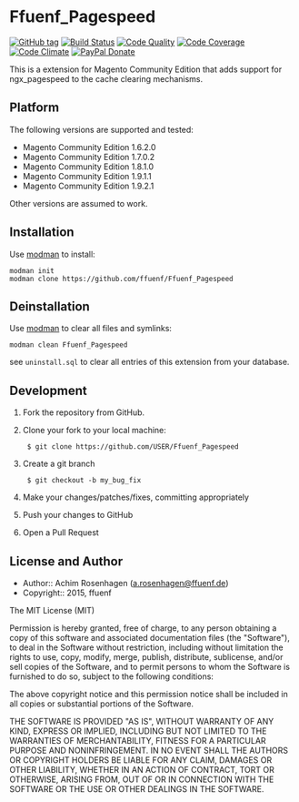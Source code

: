 Ffuenf_Pagespeed
================
[![GitHub tag](https://img.shields.io/github/tag/ffuenf/Ffuenf_Pagespeed.svg)][tag]
[![Build Status](https://img.shields.io/travis/ffuenf/Ffuenf_Pagespeed.svg)][travis]
[![Code Quality](https://scrutinizer-ci.com/g/ffuenf/Ffuenf_Pagespeed/badges/quality-score.png)][code_quality]
[![Code Coverage](https://scrutinizer-ci.com/g/ffuenf/Ffuenf_Pagespeed/badges/coverage.png)][code_coverage]
[![Code Climate](https://codeclimate.com/github/ffuenf/Ffuenf_Pagespeed/badges/gpa.svg)][codeclimate_gpa]
[![PayPal Donate](https://img.shields.io/badge/paypal-donate-blue.svg)][paypal_donate]

[tag]: https://github.com/ffuenf/Ffuenf_Pagespeed
[travis]: https://travis-ci.org/ffuenf/Ffuenf_Pagespeed
[code_quality]: https://scrutinizer-ci.com/g/ffuenf/Ffuenf_Pagespeed
[code_coverage]: https://scrutinizer-ci.com/g/ffuenf/Ffuenf_Pagespeed
[codeclimate_gpa]: https://codeclimate.com/github/ffuenf/Ffuenf_Pagespeed
[paypal_donate]: https://www.paypal.com/cgi-bin/webscr?cmd=_s-xclick&hosted_button_id=J2PQS2WLT2Y8W&item_name=Magento%20Extension%3a%20Ffuenf_Pagespeed&item_number=Ffuenf_Pagespeed&currency_code=EUR

This is a extension for Magento Community Edition that adds support for ngx_pagespeed to the cache clearing mechanisms.

Platform
--------

The following versions are supported and tested:

* Magento Community Edition 1.6.2.0
* Magento Community Edition 1.7.0.2
* Magento Community Edition 1.8.1.0
* Magento Community Edition 1.9.1.1
* Magento Community Edition 1.9.2.1

Other versions are assumed to work.

Installation
------------

Use [modman](https://github.com/colinmollenhour/modman) to install:
```
modman init
modman clone https://github.com/ffuenf/Ffuenf_Pagespeed
```

Deinstallation
--------------

Use [modman](https://github.com/colinmollenhour/modman) to clear all files and symlinks:
```
modman clean Ffuenf_Pagespeed
```
see `uninstall.sql` to clear all entries of this extension from your database.

Development
-----------
1. Fork the repository from GitHub.
2. Clone your fork to your local machine:

        $ git clone https://github.com/USER/Ffuenf_Pagespeed

3. Create a git branch

        $ git checkout -b my_bug_fix

4. Make your changes/patches/fixes, committing appropriately
5. Push your changes to GitHub
6. Open a Pull Request

License and Author
------------------

- Author:: Achim Rosenhagen (<a.rosenhagen@ffuenf.de>)
- Copyright:: 2015, ffuenf

The MIT License (MIT)

Permission is hereby granted, free of charge, to any person obtaining a copy
of this software and associated documentation files (the "Software"), to deal
in the Software without restriction, including without limitation the rights
to use, copy, modify, merge, publish, distribute, sublicense, and/or sell
copies of the Software, and to permit persons to whom the Software is
furnished to do so, subject to the following conditions:

The above copyright notice and this permission notice shall be included in all
copies or substantial portions of the Software.

THE SOFTWARE IS PROVIDED "AS IS", WITHOUT WARRANTY OF ANY KIND, EXPRESS OR
IMPLIED, INCLUDING BUT NOT LIMITED TO THE WARRANTIES OF MERCHANTABILITY,
FITNESS FOR A PARTICULAR PURPOSE AND NONINFRINGEMENT. IN NO EVENT SHALL THE
AUTHORS OR COPYRIGHT HOLDERS BE LIABLE FOR ANY CLAIM, DAMAGES OR OTHER
LIABILITY, WHETHER IN AN ACTION OF CONTRACT, TORT OR OTHERWISE, ARISING FROM,
OUT OF OR IN CONNECTION WITH THE SOFTWARE OR THE USE OR OTHER DEALINGS IN THE
SOFTWARE.